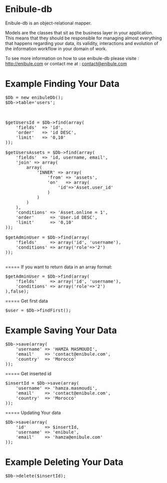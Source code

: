 Enibule-db
=============

Enibule-db is an object-relational mapper.

Models are the classes that sit as the business layer in your application. This means that they should be responsible for managing almost everything that happens regarding your data, its validity, interactions and evolution of the information workflow in your domain of work.

To see more information on how to use enibule-db please visite : http://enibule.com or contact me at : contact@enibule.com






Example Finding Your Data
=========================

<pre>
$Db = new enibuleDb();
$Db->table='users';



$getUsersId = $Db->find(array(
	'fields'  => 'id',
	'order'	  => 'id DESC',
	'limit'	  => '0,10'
));

$getUsersAssets = $Db->find(array(
	'fields'  => 'id, username, email',
	'join' => array(
		array(
			'INNER' => array(
				'from' => 'assets',
				'on'   => array(
					'id'=>'Asset.user_id'
				)	
			)
		)
	),
	'conditions' => 'Asset.online = 1',
	'order'		 => 'User.id DESC',
	'limit'	     => '0,10'
));

$getAdminUser = $Db->find(array(
	'fields' 	 => array('id', 'username'),
	'conditions' => array('role'=>'2')	
));

</pre>
===== If you want to return data in an array format: 
<pre>
$getAdminUser = $Db->find(array(
	'fields' 	 => array('id', 'username'),
	'conditions' => array('role'=>'2')	
),false);
</pre>
===== Get first data
<pre>
$user = $Db->findFirst();
</pre>




Example Saving Your Data
=========================
<pre>
$Db->save(array(
    'username' => 'HAMZA MASMOUDI',
    'email'    => 'contact@enibule.com',
    'country'  => 'Morocco'    
));
</pre>
===== Get inserted id
<pre>
$insertId = $Db->save(array(
    'username' => 'hamza.masmoudi',
    'email'    => 'contact@enibule.com',
    'country'  => 'Morocco'    
));
</pre>

===== Updating Your data
<pre>
$Db->save(array(
    'id'       => $insertId,
    'username' => 'enibule',
    'email'    => 'hamza@enibule.com'    
));
</pre>




Example Deleting Your Data
=========================
<pre>
$Db->delete($insertId);
</pre>